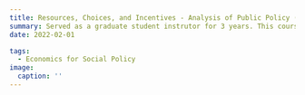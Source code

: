 ```yaml
---
title: Resources, Choices, and Incentives - Analysis of Public Policy (API 102A)
summary: Served as a graduate student instrutor for 3 years. This course served as one of the core economics courses for Harvard's Master in Public Policy and focused on the economic inventives and tradeoffs relevant for social policy.
date: 2022-02-01

tags:
  - Economics for Social Policy
image:
  caption: ''
---
```


